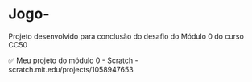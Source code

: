# Jogo-
Projeto desenvolvido para conclusão do desafio do Módulo 0 do curso CC50

✅  Meu projeto do módulo 0 - Scratch - scratch.mit.edu/projects/1058947653
